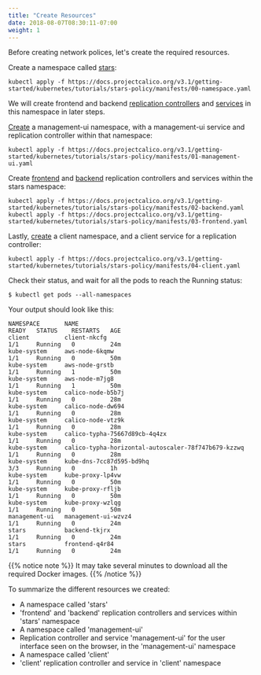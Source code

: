 ```yaml
---
title: "Create Resources"
date: 2018-08-07T08:30:11-07:00
weight: 1
---
```


Before creating network polices, let's create the required resources.

Create a namespace called [stars](https://docs.projectcalico.org/v3.2/getting-started/kubernetes/tutorials/stars-policy/manifests/00-namespace.yaml):

```
kubectl apply -f https://docs.projectcalico.org/v3.1/getting-started/kubernetes/tutorials/stars-policy/manifests/00-namespace.yaml
```
We will create frontend and backend [replication controllers](https://kubernetes.io/docs/concepts/workloads/controllers/replicationcontroller/) and [services](https://kubernetes.io/docs/concepts/services-networking/service/) in this namespace in later steps.


[Create](https://docs.projectcalico.org/v3.2/getting-started/kubernetes/tutorials/stars-policy/manifests/01-management-ui.yaml) a management-ui namespace, with a management-ui service and replication controller within that namespace:

```
kubectl apply -f https://docs.projectcalico.org/v3.1/getting-started/kubernetes/tutorials/stars-policy/manifests/01-management-ui.yaml
```
Create [frontend](https://docs.projectcalico.org/v3.2/getting-started/kubernetes/tutorials/stars-policy/manifests/03-frontend.yaml) and [backend](https://docs.projectcalico.org/v3.2/getting-started/kubernetes/tutorials/stars-policy/manifests/02-backend.yaml) replication controllers and services within the stars namespace:

```
kubectl apply -f https://docs.projectcalico.org/v3.1/getting-started/kubernetes/tutorials/stars-policy/manifests/02-backend.yaml
kubectl apply -f https://docs.projectcalico.org/v3.1/getting-started/kubernetes/tutorials/stars-policy/manifests/03-frontend.yaml
```
Lastly, [create](https://docs.projectcalico.org/v3.1/getting-started/kubernetes/tutorials/stars-policy/manifests/04-client.yaml) a client namespace, and a client service for a replication controller:

```
kubectl apply -f https://docs.projectcalico.org/v3.1/getting-started/kubernetes/tutorials/stars-policy/manifests/04-client.yaml
```
Check their status, and wait for all the pods to reach the Running status:

```
$ kubectl get pods --all-namespaces
```
Your output should look like this:

```
NAMESPACE       NAME                                                  READY   STATUS    RESTARTS   AGE
client          client-nkcfg                                          1/1     Running   0          24m
kube-system     aws-node-6kqmw                                        1/1     Running   0          50m
kube-system     aws-node-grstb                                        1/1     Running   1          50m
kube-system     aws-node-m7jg8                                        1/1     Running   1          50m
kube-system     calico-node-b5b7j                                     1/1     Running   0          28m
kube-system     calico-node-dw694                                     1/1     Running   0          28m
kube-system     calico-node-vtz9k                                     1/1     Running   0          28m
kube-system     calico-typha-75667d89cb-4q4zx                         1/1     Running   0          28m
kube-system     calico-typha-horizontal-autoscaler-78f747b679-kzzwq   1/1     Running   0          28m
kube-system     kube-dns-7cc87d595-bd9hq                              3/3     Running   0          1h
kube-system     kube-proxy-lp4vw                                      1/1     Running   0          50m
kube-system     kube-proxy-rfljb                                      1/1     Running   0          50m
kube-system     kube-proxy-wzlqg                                      1/1     Running   0          50m
management-ui   management-ui-wzvz4                                   1/1     Running   0          24m
stars           backend-tkjrx                                         1/1     Running   0          24m
stars           frontend-q4r84                                        1/1     Running   0          24m
```

{{% notice note %}}
It may take several minutes to download all the required Docker images.
{{% /notice %}}

To summarize the different resources we created:

* A namespace called 'stars'
* 'frontend' and 'backend' replication controllers and services within 'stars' namespace
* A namespace called 'management-ui'
* Replication controller and service 'management-ui' for the user interface seen on the browser, in the 'management-ui' namespace
* A namespace called 'client'
* 'client' replication controller and service in 'client' namespace
